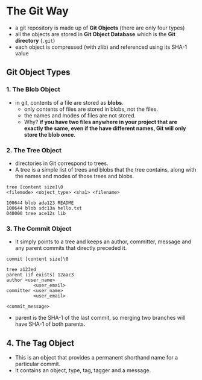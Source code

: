# The Git Way
- a git repository is made up of __Git Objects__ (there are only four types)
- all the objects are stored in __Git Object Database__ which is the __Git directory__ (`.git`)
- each object is compressed (with zlib) and referenced using its SHA-1 value

## Git Object Types
### 1. The Blob Object
- in git, contents of a file are stored as __blobs__.
  - only contents of files are stored in blobs, not the files.
  - the names and modes of files are not stored.
  - Why? __if you have two files anywhere in your project that are exactly the same, even if the have different names, Git will only store the blob once__.

### 2. The Tree Object
- directories in Git correspond to trees.
- A tree is a simple list of trees and blobs that the tree contains, along  with the names and modes of those trees and blobs.

```
tree [content size]\0
<filemode> <object_type> <sha1> <filename>

100644 blob ada123 README
100644 blob sdc13a hello.txt
040000 tree ace12s lib
```

### 3. The Commit Object
- It simply points to a tree and keeps an author, committer, message and any parent commits that directly preceded it.

```
commit [content size]\0

tree a123ed
parent (if exists) 12aac3
author <user_name>
          <user_email>
committer <user_name>
          <user_email>

<commit_message>
```


- parent is the SHA-1 of the last commit, so merging two branches will have SHA-1 of both parents.

## 4. The Tag Object
- This is an object that provides a permanent shorthand name for a particular commit. 
- It contains an object, type, tag, tagger and a message.